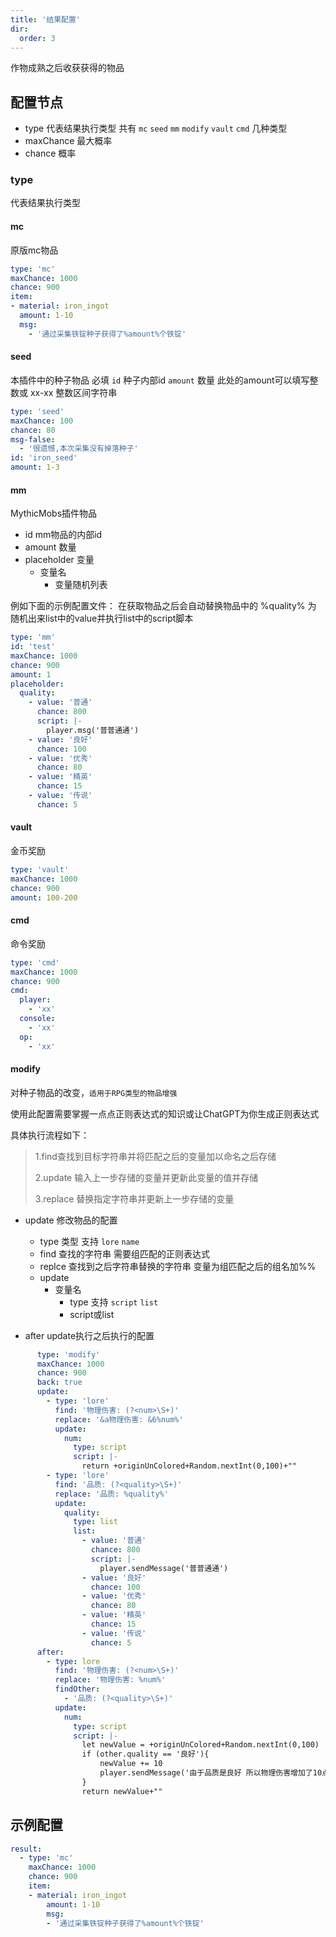 ```yaml
---
title: '结果配置'
dir:
  order: 3
---
```

作物成熟之后收获获得的物品

## 配置节点

- type 代表结果执行类型 共有 `mc` `seed` `mm` `modify` `vault` `cmd` 几种类型
- maxChance 最大概率
- chance 概率

### type
代表结果执行类型
#### mc
原版mc物品

``` yaml
type: 'mc'
maxChance: 1000
chance: 900
item:
- material: iron_ingot
  amount: 1-10
  msg:
    - '通过采集铁锭种子获得了%amount%个铁锭'
```

#### seed
本插件中的种子物品
必填 `id` 种子内部id `amount` 数量
此处的amount可以填写整数或 xx-xx 整数区间字符串

``` yaml
type: 'seed'
maxChance: 100
chance: 80
msg-false:
  - '很遗憾,本次采集没有掉落种子'
id: 'iron_seed'
amount: 1-3
```
#### mm
MythicMobs插件物品
- id mm物品的内部id
- amount 数量
- placeholder 变量
  - 变量名
      - 变量随机列表

例如下面的示例配置文件：
在获取物品之后会自动替换物品中的 %quality% 为 随机出来list中的value并执行list中的script脚本

``` yaml
type: 'mm'
id: 'test'
maxChance: 1000
chance: 900
amount: 1
placeholder:
  quality:
    - value: '普通'
      chance: 800
      script: |-
        player.msg('普普通通')
    - value: '良好'
      chance: 100
    - value: '优秀'
      chance: 80
    - value: '精英'
      chance: 15
    - value: '传说'
      chance: 5
```

#### vault
金币奖励
``` yaml
type: 'vault'
maxChance: 1000
chance: 900
amount: 100-200
```

#### cmd
命令奖励
``` yaml
type: 'cmd'
maxChance: 1000
chance: 900
cmd:
  player:
    - 'xx'
  console:
    - 'xx'
  op:
    - 'xx'
```
#### modify
对种子物品的改变，`适用于RPG类型的物品增强`

使用此配置需要掌握一点点正则表达式的知识或让ChatGPT为你生成正则表达式

具体执行流程如下：
> 1.find查找到目标字符串并将匹配之后的变量加以命名之后存储
>
> 2.update 输入上一步存储的变量并更新此变量的值并存储
>
> 3.replace 替换指定字符串并更新上一步存储的变量

- update 修改物品的配置
  - type 类型 支持 `lore` `name`
  - find 查找的字符串 需要组匹配的正则表达式
  - replce 查找到之后字符串替换的字符串 变量为组匹配之后的组名加%%
  - update
    - 变量名
      - type 支持 `script` `list`
      - script或list

- after update执行之后执行的配置

``` yaml
      type: 'modify'
      maxChance: 1000
      chance: 900
      back: true
      update:
        - type: 'lore'
          find: '物理伤害: (?<num>\S+)'
          replace: '&a物理伤害: &6%num%'
          update:
            num:
              type: script
              script: |-
                return +originUnColored+Random.nextInt(0,100)+""
        - type: 'lore'
          find: '品质: (?<quality>\S+)'
          replace: '品质: %quality%'
          update:
            quality:
              type: list
              list:
                - value: '普通'
                  chance: 800
                  script: |-
                    player.sendMessage('普普通通')
                - value: '良好'
                  chance: 100
                - value: '优秀'
                  chance: 80
                - value: '精英'
                  chance: 15
                - value: '传说'
                  chance: 5
      after:
        - type: lore
          find: '物理伤害: (?<num>\S+)'
          replace: '物理伤害: %num%'
          findOther:
            - '品质: (?<quality>\S+)'
          update:
            num:
              type: script
              script: |-
                let newValue = +originUnColored+Random.nextInt(0,100)
                if (other.quality == '良好'){
                    newValue += 10
                    player.sendMessage('由于品质是良好 所以物理伤害增加了10点')
                }
                return newValue+""
```

## 示例配置

``` yaml
result:
  - type: 'mc'
    maxChance: 1000
    chance: 900
    item:
    - material: iron_ingot
        amount: 1-10
        msg:
        - '通过采集铁锭种子获得了%amount%个铁锭'
```